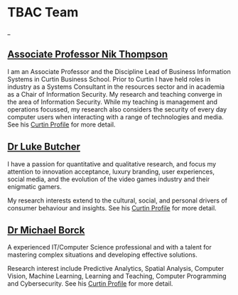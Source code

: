 # TBAC Team

_

## [Associate Professor Nik Thompson](https://staffportal.curtin.edu.au/staff/profile/view/nik-thompson-d7141bdd/)

I am an Associate Professor and the Discipline Lead of Business
Information Systems in Curtin Business School. Prior to Curtin I have held
roles in industry as a Systems Consultant in the resources sector and in
academia as a Chair of Information Security. My research and teaching converge
in the area of Information Security. While my teaching is management and
operations focussed, my research also considers the security of every day
computer users when interacting with a range of technologies and media.
See his [Curtin Profile](https://staffportal.curtin.edu.au/staff/profile/view/nik-thompson-d7141bdd/) for more detail.

## [Dr Luke Butcher](https://staffportal.curtin.edu.au/staff/profile/view/luke-butcher-dc35ec50/)

I have a passion for quantitative and qualitative research, and focus my
attention to innovation acceptance, luxury branding, user experiences,
social media, and the evolution of the video games industry and their
enigmatic gamers.

My research interests extend to the cultural, social, and personal drivers
of consumer behaviour and insights. See his [Curtin Profile](https://staffportal.curtin.edu.au/staff/profile/view/luke-butcher-dc35ec50/) for more detail.

## [Dr Michael Borck](https://staffportal.curtin.edu.au/staff/profile/view/Michael.Borck/)

A experienced IT/Computer Science professional and with a talent for mastering
complex situations and developing effective solutions.

Research interest include Predictive Analytics, Spatial Analysis, Computer
Vision, Machine Learning, Learning and Teaching, Computer Programming and
Cybersecurity.  See his [Curtin Profile](https://staffportal.curtin.edu.au/staff/profile/view/Michael.Borck/) for more detail.
